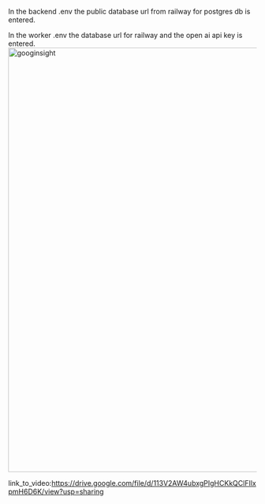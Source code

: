 In the backend .env the public database url from railway for postgres db is entered.

In the worker .env the database url for railway and the open ai api key is entered.
<img width="1108" height="858" alt="googinsight" src="https://github.com/user-attachments/assets/7771be24-4621-4906-a47f-e225b967912f" />


link_to_video:https://drive.google.com/file/d/113V2AW4ubxgPIgHCKkQClFIlxpmH6D6K/view?usp=sharing


